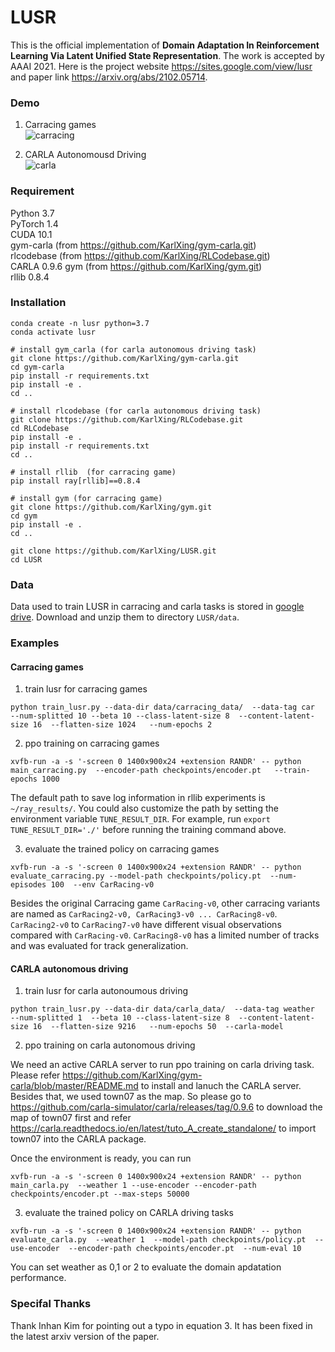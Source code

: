 # LUSR 

This is the official implementation of **Domain Adaptation In Reinforcement Learning Via Latent Unified State Representation**. The work is accepted by AAAI 2021.  Here is the project website https://sites.google.com/view/lusr and paper link https://arxiv.org/abs/2102.05714.

### Demo
1. Carracing games  
![carracing](assets/carracing.gif)   

2. CARLA Autonomousd Driving  
![carla](assets/carla.gif)


### Requirement
Python 3.7  
PyTorch 1.4  
CUDA 10.1  
gym-carla (from https://github.com/KarlXing/gym-carla.git)  
rlcodebase (from https://github.com/KarlXing/RLCodebase.git)  
CARLA 0.9.6 
gym (from https://github.com/KarlXing/gym.git)  
rllib 0.8.4  

### Installation 
```
conda create -n lusr python=3.7
conda activate lusr

# install gym_carla (for carla autonomous driving task)
git clone https://github.com/KarlXing/gym-carla.git
cd gym-carla
pip install -r requirements.txt
pip install -e .
cd ..

# install rlcodebase (for carla autonomous driving task)
git clone https://github.com/KarlXing/RLCodebase.git
cd RLCodebase
pip install -e .
pip install -r requirements.txt
cd ..

# install rllib  (for carracing game)
pip install ray[rllib]==0.8.4

# install gym (for carracing game)
git clone https://github.com/KarlXing/gym.git
cd gym
pip install -e .
cd ..

git clone https://github.com/KarlXing/LUSR.git
cd LUSR

```

### Data
Data used to train LUSR in carracing and carla tasks is stored in [google drive](https://drive.google.com/drive/folders/1Tx3zd_Qfk3fQAKXnuSEFHIv5vjrF2xIJ?usp=sharing). Download and unzip them to directory `LUSR/data`. 


### Examples

#### Carracing games
1. train lusr for carracing games
```
python train_lusr.py --data-dir data/carracing_data/  --data-tag car  --num-splitted 10 --beta 10 --class-latent-size 8  --content-latent-size 16  --flatten-size 1024   --num-epochs 2  
```

2. ppo training on carracing games
```
xvfb-run -a -s '-screen 0 1400x900x24 +extension RANDR' -- python main_carracing.py  --encoder-path checkpoints/encoder.pt   --train-epochs 1000
```
The default path to save log information in rllib experiments is `~/ray_results/`. You could also customize the path by setting the environment variable `TUNE_RESULT_DIR`. For example, run `export TUNE_RESULT_DIR='./'` before running the training command above. 


3. evaluate the trained policy on carracing games  
```
xvfb-run -a -s '-screen 0 1400x900x24 +extension RANDR' -- python evaluate_carracing.py --model-path checkpoints/policy.pt  --num-episodes 100  --env CarRacing-v0
```
Besides the original Carracing game `CarRacing-v0`, other carracing variants are named as `CarRacing2-v0, CarRacing3-v0 ... CarRacing8-v0`. `CarRacing2-v0` to `CarRacing7-v0` have different visual observations compared with `CarRacing-v0`. `CarRacing8-v0` has a limited number of tracks and was evaluated for track generalization.


#### CARLA autonomous driving

1. train lusr for carla autonoumous driving
```
python train_lusr.py --data-dir data/carla_data/  --data-tag weather  --num-splitted 1  --beta 10 --class-latent-size 8  --content-latent-size 16  --flatten-size 9216   --num-epochs 50  --carla-model  
```

2. ppo training on carla autonomous driving  

We need an active CARLA server to run ppo training on carla driving task. Please refer https://github.com/KarlXing/gym-carla/blob/master/README.md to install and lanuch the CARLA server. Besides that, we used town07 as the map. So please go to https://github.com/carla-simulator/carla/releases/tag/0.9.6 to download the map of town07 first and refer https://carla.readthedocs.io/en/latest/tuto_A_create_standalone/ to import town07 into the CARLA package.

Once the environment is ready, you can run
```
xvfb-run -a -s '-screen 0 1400x900x24 +extension RANDR' -- python main_carla.py  --weather 1 --use-encoder --encoder-path checkpoints/encoder.pt --max-steps 50000
```

3. evaluate the trained policy on CARLA driving tasks
```
xvfb-run -a -s '-screen 0 1400x900x24 +extension RANDR' -- python evaluate_carla.py  --weather 1  --model-path checkpoints/policy.pt  --use-encoder  --encoder-path checkpoints/encoder.pt  --num-eval 10
```
You can set weather as 0,1 or 2 to evaluate the domain apdatation performance.



### Specifal Thanks
Thank Inhan Kim for pointing out a typo in equation 3. It has been fixed in the latest arxiv version of the paper.
